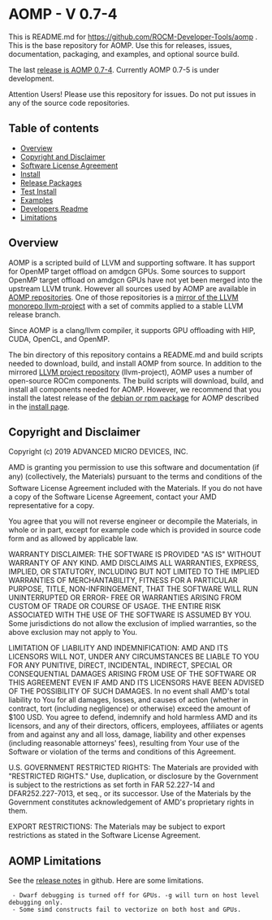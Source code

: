 AOMP - V 0.7-4
==============

This is README.md for https://github.com/ROCM-Developer-Tools/aomp .  This is the base repository for AOMP. Use this for releases, issues, documentation, packaging, and examples, and optional source build.

The last [release is AOMP 0.7-4](https://github.com/ROCm-Developer-Tools/aomp/releases). Currently AOMP 0.7-5 is under development.


Attention Users!  Please use this repository for issues. Do not put issues in any of the source code repositories.

Table of contents
-----------------

- [Overview](#Overview)
- [Copyright and Disclaimer](#Copyright)
- [Software License Agreement](LICENSE)
- [Install](docs/INSTALL.md)
- [Release Packages](https://github.com/ROCm-Developer-Tools/aomp/releases)
- [Test Install](docs/TESTINSTALL.md)
- [Examples](examples)
- [Developers Readme](bin/README.md)
- [Limitations](#Limitations)

## Overview

<A NAME="Overview">

AOMP is a scripted build of LLVM and supporting software. It has support for OpenMP target offload on amdgcn GPUs.
Some sources to support OpenMP target offload on amdgcn GPUs have not yet been merged into the upstream LLVM trunk.
However all sources used by AOMP are available in [AOMP repositories](https://github.com/ROCm-Developer-Tools/aomp/blob/master/bin/README.md#repositories).
One of those repositories is a
[mirror of the LLVM monorepo llvm-project](https://github.com/ROCm-Developer-Tools/llvm-project)
with a set of commits applied to a stable LLVM release branch.

Since AOMP is a clang/llvm compiler, it supports GPU offloading with HIP, CUDA, OpenCL, and OpenMP.

The bin directory of this repository contains a README.md and build scripts needed to download, build, and install AOMP from source.
In addition to the  mirrored [LLVM project repository](https://github.com/ROCm-Developer-Tools/llvm-project)
(llvm-project), AOMP uses a number of open-source ROCm components. The build scripts will download, build, and install all components needed for AOMP.
However, we recommend that you install the latest release of the [debian or rpm package](https://github.com/ROCm-Developer-Tools/aomp/releases) for AOMP described in the [install page](docs/INSTALL.md).

## Copyright and Disclaimer

<A NAME="Copyright">

Copyright (c) 2019 ADVANCED MICRO DEVICES, INC.

AMD is granting you permission to use this software and documentation (if any) (collectively, the 
Materials) pursuant to the terms and conditions of the Software License Agreement included with the 
Materials.  If you do not have a copy of the Software License Agreement, contact your AMD 
representative for a copy.

You agree that you will not reverse engineer or decompile the Materials, in whole or in part, except for 
example code which is provided in source code form and as allowed by applicable law.

WARRANTY DISCLAIMER: THE SOFTWARE IS PROVIDED "AS IS" WITHOUT WARRANTY OF ANY 
KIND.  AMD DISCLAIMS ALL WARRANTIES, EXPRESS, IMPLIED, OR STATUTORY, INCLUDING BUT NOT 
LIMITED TO THE IMPLIED WARRANTIES OF MERCHANTABILITY, FITNESS FOR A PARTICULAR 
PURPOSE, TITLE, NON-INFRINGEMENT, THAT THE SOFTWARE WILL RUN UNINTERRUPTED OR ERROR-
FREE OR WARRANTIES ARISING FROM CUSTOM OF TRADE OR COURSE OF USAGE.  THE ENTIRE RISK 
ASSOCIATED WITH THE USE OF THE SOFTWARE IS ASSUMED BY YOU.  Some jurisdictions do not 
allow the exclusion of implied warranties, so the above exclusion may not apply to You. 

LIMITATION OF LIABILITY AND INDEMNIFICATION:  AMD AND ITS LICENSORS WILL NOT, 
UNDER ANY CIRCUMSTANCES BE LIABLE TO YOU FOR ANY PUNITIVE, DIRECT, INCIDENTAL, 
INDIRECT, SPECIAL OR CONSEQUENTIAL DAMAGES ARISING FROM USE OF THE SOFTWARE OR THIS 
AGREEMENT EVEN IF AMD AND ITS LICENSORS HAVE BEEN ADVISED OF THE POSSIBILITY OF SUCH 
DAMAGES.  In no event shall AMD's total liability to You for all damages, losses, and 
causes of action (whether in contract, tort (including negligence) or otherwise) 
exceed the amount of $100 USD.  You agree to defend, indemnify and hold harmless 
AMD and its licensors, and any of their directors, officers, employees, affiliates or 
agents from and against any and all loss, damage, liability and other expenses 
(including reasonable attorneys' fees), resulting from Your use of the Software or 
violation of the terms and conditions of this Agreement.  

U.S. GOVERNMENT RESTRICTED RIGHTS: The Materials are provided with "RESTRICTED RIGHTS." 
Use, duplication, or disclosure by the Government is subject to the restrictions as set 
forth in FAR 52.227-14 and DFAR252.227-7013, et seq., or its successor.  Use of the 
Materials by the Government constitutes acknowledgement of AMD's proprietary rights in them.

EXPORT RESTRICTIONS: The Materials may be subject to export restrictions as stated in the 
Software License Agreement.

## AOMP Limitations

<A NAME="Limitations">

See the [release notes](https://github.com/ROCm-Developer-Tools/aomp/releases) in github.  Here are some limitations.

```
 - Dwarf debugging is turned off for GPUs. -g will turn on host level debugging only.
 - Some simd constructs fail to vectorize on both host and GPUs.  
```
